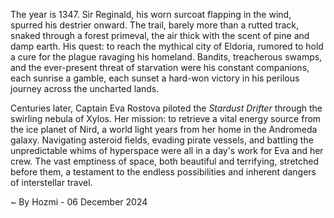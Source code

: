 
The year is 1347.  Sir Reginald, his worn surcoat flapping in the wind, spurred his destrier onward.  The trail, barely more than a rutted track, snaked through a forest primeval, the air thick with the scent of pine and damp earth.  His quest: to reach the mythical city of Eldoria, rumored to hold a cure for the plague ravaging his homeland.  Bandits, treacherous swamps, and the ever-present threat of starvation were his constant companions, each sunrise a gamble, each sunset a hard-won victory in his perilous journey across the uncharted lands.

Centuries later, Captain Eva Rostova piloted the *Stardust Drifter* through the swirling nebula of Xylos.  Her mission: to retrieve a vital energy source from the ice planet of Nird, a world light years from her home in the Andromeda galaxy.  Navigating asteroid fields, evading pirate vessels, and battling the unpredictable whims of hyperspace were all in a day's work for Eva and her crew. The vast emptiness of space, both beautiful and terrifying, stretched before them, a testament to the endless possibilities and inherent dangers of interstellar travel.

~ By Hozmi - 06 December 2024
